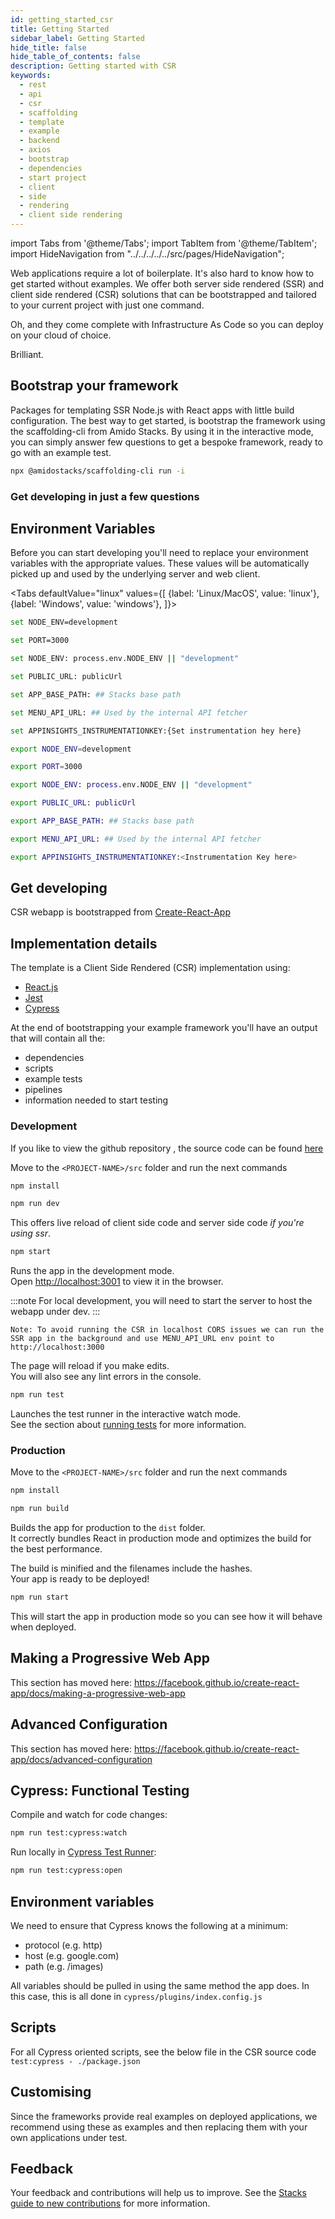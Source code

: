 ```yaml
---
id: getting_started_csr
title: Getting Started
sidebar_label: Getting Started
hide_title: false
hide_table_of_contents: false
description: Getting started with CSR
keywords:
  - rest
  - api
  - csr
  - scaffolding
  - template
  - example
  - backend
  - axios
  - bootstrap
  - dependencies
  - start project
  - client
  - side
  - rendering
  - client side rendering
---
```


import Tabs from '@theme/Tabs';
import TabItem from '@theme/TabItem';
import HideNavigation  from "../../../../../src/pages/HideNavigation";

Web applications require a lot of boilerplate. It's also hard to know how to get started without examples.
We offer both server side rendered (SSR) and client side rendered (CSR) solutions that can be
bootstrapped and tailored to your current project with just one command.

Oh, and they come complete with Infrastructure As Code so you can deploy on your cloud of choice.

Brilliant.

## Bootstrap your framework

Packages for templating SSR Node.js with React apps with little build configuration.
The best way to get started, is bootstrap the framework using the scaffolding-cli from Amido Stacks.
By using it in the interactive mode, you can simply answer few questions to get a bespoke framework,
ready to go with an example test.

```bash title="Run to start configuring your solution"
npx @amidostacks/scaffolding-cli run -i
```

### Get developing in just a few questions

<!-- [![asciicast](https://asciinema.org/a/znvqsWhks970mYkUjGkwFoTKS.svg)](https://asciinema.org/a/znvqsWhks970mYkUjGkwFoTKS) -->

## Environment Variables

Before you can start developing you'll need to replace your environment variables with the appropriate values.
These values will be automatically picked up and used by the underlying server and web client.

<!-- markdownlint-disable MD033 -->

<Tabs
defaultValue="linux"
values={[
{label: 'Linux/MacOS', value: 'linux'},
{label: 'Windows', value: 'windows'},
]}>
<TabItem value="windows">

<div>

  ```bash
  set NODE_ENV=development
  ```

  ```bash
  set PORT=3000
  ```

  ```bash
  set NODE_ENV: process.env.NODE_ENV || "development"
  ```

  ```bash
  set PUBLIC_URL: publicUrl
  ```

  ```bash
  set APP_BASE_PATH: ## Stacks base path
  ```

  ```bash
  set MENU_API_URL: ## Used by the internal API fetcher
  ```

  ```bash title="Instrumentation Key"
  set APPINSIGHTS_INSTRUMENTATIONKEY:{Set instrumentation hey here}
  ```

</div>

</TabItem>

<TabItem value="linux">

<div>

  ```bash
  export NODE_ENV=development
  ```

  ```bash
  export PORT=3000
  ```

  ```bash
  export NODE_ENV: process.env.NODE_ENV || "development"
  ```

  ```bash
  export PUBLIC_URL: publicUrl
  ```

  ```bash
  export APP_BASE_PATH: ## Stacks base path
  ```

  ```bash
  export MENU_API_URL: ## Used by the internal API fetcher
  ```

  ```bash title="Instrumentation Key"
  export APPINSIGHTS_INSTRUMENTATIONKEY:<Instrumentation Key here>
  ```

</div>

</TabItem>

</Tabs>

## Get developing

CSR webapp is bootstrapped from
[Create-React-App](https://create-react-app.dev/docs/getting-started)

## Implementation details

The template is a Client Side Rendered (CSR) implementation using:

- [React.js](https://reactjs.org/)
- [Jest](https://jestjs.io/)
- [Cypress](https://docs.cypress.io/)

At the end of bootstrapping your example framework you'll have an output that will contain all the:

- dependencies
- scripts
- example tests
- pipelines
- information needed to start testing

### Development

If you like to view the github repository , the source code can be found [here](https://github.com/amido/stacks-typescript-csr)

Move to the `<PROJECT-NAME>/src` folder and run the next commands

```bash
npm install
```

```bash
npm run dev
```

This offers live reload of client side code and server side code *if you're using ssr*.

```bash
npm start
```

Runs the app in the development mode.<br /> Open [http://localhost:3001](http://localhost:3001) to view it in the browser.

:::note
For local development, you will need to start the server to host the webapp under dev.
:::

```text
Note: To avoid running the CSR in localhost CORS issues we can run the SSR app in the background and use MENU_API_URL env point to http://localhost:3000
```

The page will reload if you make edits.<br /> You will also see any lint errors
in the console.

```bash
npm run test
```

Launches the test runner in the interactive watch mode.<br /> See the section
about
[running tests](https://facebook.github.io/create-react-app/docs/running-tests)
for more information.

### Production

Move to the `<PROJECT-NAME>/src` folder and run the next commands

```bash
npm install
```

```bash
npm run build
```

Builds the app for production to the `dist` folder.<br /> It correctly bundles
React in production mode and optimizes the build for the best performance.

The build is minified and the filenames include the hashes.<br /> Your app is
ready to be deployed!

```bash
npm run start
```

This will start the app in production mode so you can see how it will behave when deployed.

## Making a Progressive Web App

This section has moved here:
<https://facebook.github.io/create-react-app/docs/making-a-progressive-web-app>

## Advanced Configuration

This section has moved here:
<https://facebook.github.io/create-react-app/docs/advanced-configuration>

## Cypress: Functional Testing

Compile and watch for code changes:

```bash
npm run test:cypress:watch
```

Run locally in
[Cypress Test Runner](https://docs.cypress.io/guides/guides/command-line.html#cypress-open):

```bash
npm run test:cypress:open
```

## Environment variables

We need to ensure that Cypress knows the following at a minimum:

- protocol (e.g. http)
- host (e.g. google.com)
- path (e.g. /images)

All variables should be pulled in using the same method the app does. In this
case, this is all done in `cypress/plugins/index.config.js`

## Scripts

For all Cypress oriented scripts, see the below file in the CSR source code
`test:cypress - ./package.json`

## Customising

Since the frameworks provide real examples on deployed applications, we recommend using these as examples and then replacing them with your own applications under test.

## Feedback

Your feedback and contributions will help us to improve. See the [Stacks guide to new contributions](//docs/contributions) for more information.

<HideNavigation prev />
